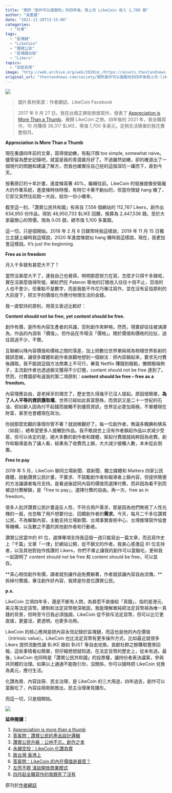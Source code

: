 ```yaml
---
title: "期許「創作可以當飯吃」的四年後，我上月 LikeCoin 收入 1,700 鎂"
author: "高重建"
date: "2021-11-20T13:15:00"
categories:
  - "社會"
tags:
  - "區塊鏈"
  - "LikeCoin"
  - "讚賞公民"
  - "區塊鏈出版"
  - "Likers"
topics:
  - "加密貨幣"
image: "http://web.archive.org/web/2020im_/https://assets.thestandnews.com/media/photos/93324723765273456723452435.png"
original_url: "thestandnews.com/society/期許創作可以當飯吃的四年後我上月-likecoin-收入-1700-鎂"
---
```

![](http://web.archive.org/web/2020im_/https://assets.thestandnews.com/media/photos/93324723765273456723452435.png)
> 圖片素材來源：作者網誌、LikeCoin Facebook

> 2017 年 9 月 27 日，我在台南正興街旅居寫作，發表了 [Appreciation is More Than a Thumb](http://web.archive.org/web/20211120073235/https://ckxpress.com/appreciation-is-more-than-a-thumb/)，展開 LikeCoin 之旅。四年後的 2021 年，我全職寫作，10 月賺得 36,317 $LIKE，等值 1,700 多美元，足夠生活簡單的我花費整個月。

**Appreciation is More Than a Thumb**

現在重讀四年前的文章，寫得很幼嫩，有點汗顏 too simple, somewhat naive。儘管留為歷史記錄吧，就當是我的青澀歲月好了。不過雖然幼嫩，卻的確道出了一個現代的問題和建議了解方，而我也確實往自己挖的這個深坑一躍而下，直到今天。

按著原訂的十年計畫，進度條寫著 40%，繼續往前。LikeCoin 的發展就像安裝龐大的作業系統，進度條時快時慢，有時它卡著不動似的，但當你懷疑 hang 機了，它卻又突然往前跑一大段，給你一份小確幸。

截至這一刻，「讚賞公民共和國」有來自 7,556 個網站的 112,767 Likers，創作出 634,950 份作品，得到 48,950,733 $LIKE 回饋，換算為 2,447,536 鎂。至於大家最關心的幣價，現為 0.05 鎂，總市值 5,100 多萬鎂。

這一切，只是個開始。2018 年 2 月 8 日鑄幣時我這樣說，2019 年 11 月 15 日獨立主鏈上線時我這樣說，2020 年進度條貌似 hang 機時我這樣說，現在，我更加會這樣說。It’s just the beginning.

**Free as in freedom**

月入千多鎂有甚麼大不了？

當然沒甚麼大不了，連我自己也覺得，明明那麼努力在寫，怎麼才只得千多鎂呢，實在沒甚麼值得吹噓，網紅們在 Pateron 等地的訂閱收入往往十倍不止，百倍的人也不會少。但重點不是數字，而是我能不作花巧專注寫作，並在沒有妥協原則的大前提下，把文字的價值化作應付物理生活的金錢。

我一直堅持的原則，用英文表述比較好：

**Content should not be free, yet content should be free.**

創作有價，是所有內容生產者的共識，否則創作來幹嘛。然而，現實卻往往被演譯為，作品的內涵有「價值」，但作品在市場沒「價格」。關於價值和價格的拉扯，過往寫過不少，不贅。

互聯網以降內容價值和價格之間的落差，加上把數位世界單純視為物理世界影射的錯誤思維，讓很多媒體和創作者直觀地想到一個辦法：把內容鎖起來，要求先付費後讀取。我不能說這個方法商業上不可行，畢竟 Netflix 賺錢到極點，撇開極端例子，主流創作者也透過鎖文獲得不少訂閱，content should not be free 達到了。然而，付費牆卻有違我的第二項原則：**content should be free – free as a freedom**。

內容理應自由，是老掉牙的理念了，歷史悠久得幾乎已沒人提起。原因很簡單，**為了人人平等的資訊獲取權**。世界已經如此貧富懸殊，而資訊又是二十一世紀的石油，假如窮人因為付不起錢而接觸不到優質資訊，世界定必更加兩極，不單體現在財富，甚至也會體現在政治。

你說那麼宏觀的事情你管不著？就說微觀好了。每一位創作者，無論多靦腆和佛系（如我），總希望更多人接觸到作品。我不敢說世上沒有作者鎖起作品以求減少受眾，但可以肯定的是，絕大多數的創作者和媒體，架起付費牆就純粹因為收費。創作和報導是為了讓人看，結果為了收費而上鎖，大大減少接觸人數，本末從此倒置。

**Free to pay**

2019 年 5 月，LikeCoin 聯同立場新聞、眾新聞、獨立媒體和 Matters 四家公民媒體，啟動讚賞公民計畫，不要求、不鼓勵創作者和報導者上鎖內容，但提供簡便的方法讓讀者每月支持。是看過後認同內容的價值而選擇付費，而非因為看不到而被迫付費解鎖，是「free to pay」，選擇付費的自由。再一次，free as in freedom。

很多人批評讚賞公民計畫違反人性，不符合用戶需求，那是因為他們無視了人性光輝的一面，也忽略了用戶想要付出、回饋創作者的**需求**。今天，每月二千多位讚賞公民，不為解鎖內容，主動支持立場新聞、台灣事實查核中心、台灣推理寫作協會等機構，以及數之不盡的其他創作者和行動者。

讚賞公民當中的 81 位，選擇專項支持我這個一週只能寫出一篇文章，而且寫作史上「千篇」文章「一律」於網站公開，從不鎖文的作者。我衷心感激這 81 位支持者，以及其他對拙作按讚的 Likers，你們不單止讓我的創作可以當飯吃，更和我一起證明了 content should not be free 和 content should be free，可以並存。

**真心相信創作有價，讀者就別讓作品免費躺著，作者就該讓內容自由流傳。**拆掉付費牆，專注創作好內容，我將是你首位讚賞公民。

**p.s.**

LikeCoin 立項四年多，還是不斷有人問，為甚麼不直接給「真錢」，指的是港元、美元等法定貨幣。建制和法定貨幣根深柢固，我能理解單純把法定貨幣視為唯一真錢的背景，但時至今日我必須強調，LikeCoin 從不排斥法定貨幣，但可以比它更直接，更靈活，更透明，也更多功用。

LikeCoin 的核心應用是把內容永恆記錄於區塊鏈，而這也是他的內在價值（intrinsic value）。LikeCoin 也比法定貨幣有更多操作方式，比如最近就很多 Likers 提供流動性讓 $LIKE 跟如 $UST 等自由兌換，貢獻社群之餘賺取豐厚回報，這些事情看似簡單，但仔細想想就知道，在法定貨幣的歷史上，從未有過。最後，LikeCoin 也同時是「讚賞公民共和國」的投票權，讓持份者表決議案，參與共同體的治理。如果以上通通不能吸引你，沒關係，你可以隨時把 LikeCoin 兌換為美元，應付生活。

化讚為賞、內容註冊、民主治理，是 LikeCoin 的三大用途，四年過去，創作可以當飯吃了，內容註冊剛剛推出，民主治理漸見雛形。

而這一切，只是個開始。

![](http://web.archive.org/web/2020im_/https://assets.thestandnews.com/media/photos/84923765321465345638745324523456425632453.png)

**延伸閱讀：**

1.  [Appreciation is more than a thumb](http://web.archive.org/web/20211120073235/https://ckxpress.com/appreciation-is-more-than-a-thumb/)
2.  [答客問：讚賞公民的產品設計邏輯](http://web.archive.org/web/20211120073235/https://ckxpress.com/design-of-civic-liker-mechanism/)
3.  [讚賞公民升級：公地不忘，創作之本](http://web.archive.org/web/20211120073235/https://ckxpress.com/on-civic-liker-movement/)
4.  [永續空投：LikeCoin 化讚為賞](http://web.archive.org/web/20211120073235/https://ckxpress.com/likecoin-airdrop/)
5.  [致台灣 香港上](http://web.archive.org/web/20211120073235/https://ckxpress.com/for-taiwan-from-hongkong/)
6.  [答客問：LikeCoin 的內在價值是甚麼？](http://web.archive.org/web/20211120073235/https://ckxpress.com/likecoin-intrinsic-value/)
7.  [左而不膠 淺談開放商業模式](http://web.archive.org/web/20211120073235/https://ckxpress.com/creative-commons-likecoin/)
8.  [四月起全職寫作的我餓死了沒有](http://web.archive.org/web/20211120073235/https://ckxpress.com/writing-fulltime/)

原刊於[作者網誌](http://web.archive.org/web/20211120073235/https://ckxpress.com/free-as-in-freedom/)